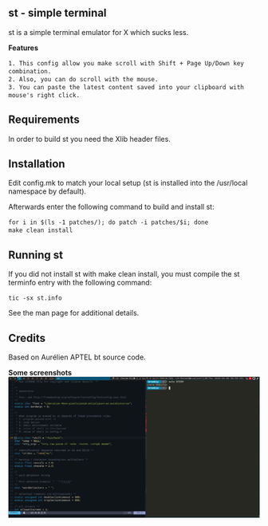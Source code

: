 **st - simple terminal**
--------------------
st is a simple terminal emulator for X which sucks less.

**Features**
```
1. This config allow you make scroll with Shift + Page Up/Down key combination.
2. Also, you can do scroll with the mouse.
3. You can paste the latest content saved into your clipboard with mouse's right click.
```

**Requirements**
------------
In order to build st you need the Xlib header files.


**Installation**
------------
Edit config.mk to match your local setup (st is installed into
the /usr/local namespace by default).

Afterwards enter the following command to build and install st:

```
for i in $(ls -1 patches/); do patch -i patches/$i; done
make clean install
```

**Running st**
----------
If you did not install st with make clean install, you must compile
the st terminfo entry with the following command:

    tic -sx st.info

See the man page for additional details.

**Credits**
-------
Based on Aurélien APTEL <aurelien dot aptel at gmail dot com> bt source code.

**Some screenshots**
![](screenshots/1.png)
